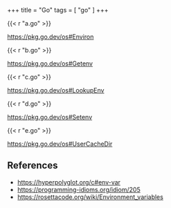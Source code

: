 +++
title = "Go"
tags = [ "go" ]
+++

{{< r "a.go" >}}

<https://pkg.go.dev/os#Environ>

{{< r "b.go" >}}

<https://pkg.go.dev/os#Getenv>

{{< r "c.go" >}}

<https://pkg.go.dev/os#LookupEnv>

{{< r "d.go" >}}

<https://pkg.go.dev/os#Setenv>

{{< r "e.go" >}}

<https://pkg.go.dev/os#UserCacheDir>

## References

- <https://hyperpolyglot.org/c#env-var>
- <https://programming-idioms.org/idiom/205>
- <https://rosettacode.org/wiki/Environment_variables>
